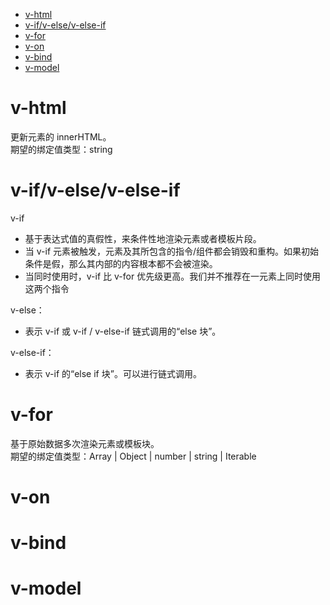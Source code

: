 - [v-html](#v-html)
- [v-if/v-else/v-else-if](#v-ifv-elsev-else-if)
- [v-for](#v-for)
- [v-on](#v-on)
- [v-bind](#v-bind)
- [v-model](#v-model)


# v-html
更新元素的 innerHTML。  
期望的绑定值类型：string

# v-if/v-else/v-else-if
v-if
- 基于表达式值的真假性，来条件性地渲染元素或者模板片段。
- 当 v-if 元素被触发，元素及其所包含的指令/组件都会销毁和重构。如果初始条件是假，那么其内部的内容根本都不会被渲染。
- 当同时使用时，v-if 比 v-for 优先级更高。我们并不推荐在一元素上同时使用这两个指令

v-else：
- 表示 v-if 或 v-if / v-else-if 链式调用的“else 块”。

v-else-if：
- 表示 v-if 的“else if 块”。可以进行链式调用。

# v-for
基于原始数据多次渲染元素或模板块。  
期望的绑定值类型：Array | Object | number | string | Iterable

# v-on

# v-bind

# v-model